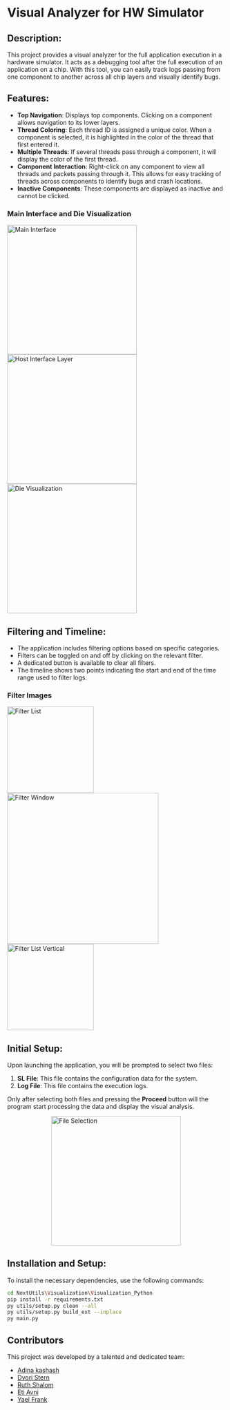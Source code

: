 # Visual Analyzer for HW Simulator

## Description:
This project provides a visual analyzer for the full application execution in a hardware simulator. It acts as a debugging tool after the full execution of an application on a chip. With this tool, you can easily track logs passing from one component to another across all chip layers and visually identify bugs.

## Features:
- **Top Navigation**: Displays top components. Clicking on a component allows navigation to its lower layers.
- **Thread Coloring**: Each thread ID is assigned a unique color. When a component is selected, it is highlighted in the color of the thread that first entered it.
- **Multiple Threads**: If several threads pass through a component, it will display the color of the first thread.
- **Component Interaction**: Right-click on any component to view all threads and packets passing through it. This allows for easy tracking of threads across components to identify bugs and crash locations.
- **Inactive Components**: These components are displayed as inactive and cannot be clicked.

### Main Interface and Die Visualization

<div style="display: flex; flex-wrap: wrap;">
    <img src="images/die_display.png" alt="Main Interface" width="300" style="margin-right:5px;"/>
    <img src="images/host_interface_display.png" alt="Host Interface Layer" width="300" style="margin-right:5px;"/>
        <img src="images/clusters_display.png" alt="Die Visualization" width="300"/>

</div>

## Filtering and Timeline:
- The application includes filtering options based on specific categories. 
- Filters can be toggled on and off by clicking on the relevant filter.
- A dedicated button is available to clear all filters.
- The timeline shows two points indicating the start and end of the time range used to filter logs.

### Filter Images

<div style="display: flex; flex-wrap: wrap;">
    <img src="images/filters_menu_display.png" alt="Filter List" width="200" style="margin-right: 40px;"/>
    <img src="images/filter_by_clusterId_window_display.png" alt="Filter Window" width="350"/>
    <img src="images/filters_selected_in_menu_display.png" alt="Filter List Vertical" width="200" style="margin-right: 20px;"/>
</div>

## Initial Setup:

Upon launching the application, you will be prompted to select two files:
1. **SL File**: This file contains the configuration data for the system.
2. **Log File**: This file contains the execution logs.

Only after selecting both files and pressing the **Proceed** button will the program start processing the data and display the visual analysis.

<div style="display: flex; justify-content: center;">
    <img src="images/file_selection_window_display.png" alt="File Selection" width="300"/>
</div>

## Installation and Setup:

To install the necessary dependencies, use the following commands:

```bash
cd NextUtils\Visualization\Visualization_Python
pip install -r requirements.txt
py utils/setup.py clean --all
py utils/setup.py build_ext --inplace
py main.py
```

## Contributors

This project was developed by a talented and dedicated team:
- [Adina kashash](https://github.com/adinakashash)
- [Dvori Stern](https://github.com/DvoriStern)
- [Ruth Shalom](https://github.com/ruty888)
- [Eti Avni](https://github.com/ett5)
- [Yael Frank](https://github.com/yuliftank)

